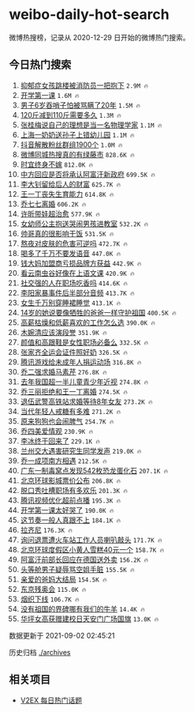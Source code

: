 # weibo-daily-hot-search

微博热搜榜，记录从 2020-12-29 日开始的微博热门搜索。

## 今日热门搜索

<!-- BEGIN -->

1. [抑郁症女孩跳楼被消防员一把抱下](https://s.weibo.com/weibo?q=%23%E6%8A%91%E9%83%81%E7%97%87%E5%A5%B3%E5%AD%A9%E8%B7%B3%E6%A5%BC%E8%A2%AB%E6%B6%88%E9%98%B2%E5%91%98%E4%B8%80%E6%8A%8A%E6%8A%B1%E4%B8%8B%23&Refer=top) `2.9M 🔥`
1. [开学第一课](https://s.weibo.com/weibo?q=%23%E5%BC%80%E5%AD%A6%E7%AC%AC%E4%B8%80%E8%AF%BE%23&Refer=top) `1.6M 🔥`
1. [男子6岁吞哨子怕被骂瞒了20年](https://s.weibo.com/weibo?q=%E7%94%B7%E5%AD%906%E5%B2%81%E5%90%9E%E5%93%A8%E5%AD%90%E6%80%95%E8%A2%AB%E9%AA%82%E7%9E%92%E4%BA%8620%E5%B9%B4&Refer=top) `1.5M 🔥`
1. [120斤减到110斤需要多久](https://s.weibo.com/weibo?q=%23120%E6%96%A4%E5%87%8F%E5%88%B0110%E6%96%A4%E9%9C%80%E8%A6%81%E5%A4%9A%E4%B9%85%23&Refer=top) `1.3M 🔥`
1. [张桂梅说自己的理想是当一名物理学家](https://s.weibo.com/weibo?q=%23%E5%BC%A0%E6%A1%82%E6%A2%85%E8%AF%B4%E8%87%AA%E5%B7%B1%E7%9A%84%E7%90%86%E6%83%B3%E6%98%AF%E5%BD%93%E4%B8%80%E5%90%8D%E7%89%A9%E7%90%86%E5%AD%A6%E5%AE%B6%23&Refer=top) `1.1M 🔥`
1. [上海一奶奶送孙子上错幼儿园](https://s.weibo.com/weibo?q=%23%E4%B8%8A%E6%B5%B7%E4%B8%80%E5%A5%B6%E5%A5%B6%E9%80%81%E5%AD%99%E5%AD%90%E4%B8%8A%E9%94%99%E5%B9%BC%E5%84%BF%E5%9B%AD%23&Refer=top) `1.1M 🔥`
1. [抖音解散粉丝群组1900个](https://s.weibo.com/weibo?q=%23%E6%8A%96%E9%9F%B3%E8%A7%A3%E6%95%A3%E7%B2%89%E4%B8%9D%E7%BE%A4%E7%BB%841900%E4%B8%AA%23&Refer=top) `1.0M 🔥`
1. [微博同城热搜真的有绿藤市](https://s.weibo.com/weibo?q=%23%E5%BE%AE%E5%8D%9A%E5%90%8C%E5%9F%8E%E7%83%AD%E6%90%9C%E7%9C%9F%E7%9A%84%E6%9C%89%E7%BB%BF%E8%97%A4%E5%B8%82%23&Refer=top) `828.6K 🔥`
1. [时宜终身不嫁](https://s.weibo.com/weibo?q=%23%E6%97%B6%E5%AE%9C%E7%BB%88%E8%BA%AB%E4%B8%8D%E5%AB%81%23&Refer=top) `812.0K 🔥`
1. [中方回应是否将承认阿富汗新政府](https://s.weibo.com/weibo?q=%23%E4%B8%AD%E6%96%B9%E5%9B%9E%E5%BA%94%E6%98%AF%E5%90%A6%E5%B0%86%E6%89%BF%E8%AE%A4%E9%98%BF%E5%AF%8C%E6%B1%97%E6%96%B0%E6%94%BF%E5%BA%9C%23&Refer=top) `699.5K 🔥`
1. [李大钊留给后人的财富](https://s.weibo.com/weibo?q=%23%E6%9D%8E%E5%A4%A7%E9%92%8A%E7%95%99%E7%BB%99%E5%90%8E%E4%BA%BA%E7%9A%84%E8%B4%A2%E5%AF%8C%23&Refer=top) `625.7K 🔥`
1. [王一丁丧失生育能力](https://s.weibo.com/weibo?q=%23%E7%8E%8B%E4%B8%80%E4%B8%81%E4%B8%A7%E5%A4%B1%E7%94%9F%E8%82%B2%E8%83%BD%E5%8A%9B%23&Refer=top) `614.8K 🔥`
1. [乔七七离婚](https://s.weibo.com/weibo?q=%23%E4%B9%94%E4%B8%83%E4%B8%83%E7%A6%BB%E5%A9%9A%23&Refer=top) `606.2K 🔥`
1. [许昕带娃超治愈](https://s.weibo.com/weibo?q=%23%E8%AE%B8%E6%98%95%E5%B8%A6%E5%A8%83%E8%B6%85%E6%B2%BB%E6%84%88%23&Refer=top) `577.9K 🔥`
1. [女幼师公主抱送哭闹男孩进教室](https://s.weibo.com/weibo?q=%23%E5%A5%B3%E5%B9%BC%E5%B8%88%E5%85%AC%E4%B8%BB%E6%8A%B1%E9%80%81%E5%93%AD%E9%97%B9%E7%94%B7%E5%AD%A9%E8%BF%9B%E6%95%99%E5%AE%A4%23&Refer=top) `532.2K 🔥`
1. [帅哥真的很影响干饭](https://s.weibo.com/weibo?q=%23%E5%B8%85%E5%93%A5%E7%9C%9F%E7%9A%84%E5%BE%88%E5%BD%B1%E5%93%8D%E5%B9%B2%E9%A5%AD%23&Refer=top) `531.5K 🔥`
1. [熬夜对皮肤的危害可逆吗](https://s.weibo.com/weibo?q=%23%E7%86%AC%E5%A4%9C%E5%AF%B9%E7%9A%AE%E8%82%A4%E7%9A%84%E5%8D%B1%E5%AE%B3%E5%8F%AF%E9%80%86%E5%90%97%23&Refer=top) `472.7K 🔥`
1. [喝多了千万不要发语音](https://s.weibo.com/weibo?q=%23%E5%96%9D%E5%A4%9A%E4%BA%86%E5%8D%83%E4%B8%87%E4%B8%8D%E8%A6%81%E5%8F%91%E8%AF%AD%E9%9F%B3%23&Refer=top) `447.0K 🔥`
1. [钱大妈加盟商亏损品牌方获益](https://s.weibo.com/weibo?q=%23%E9%92%B1%E5%A4%A7%E5%A6%88%E5%8A%A0%E7%9B%9F%E5%95%86%E4%BA%8F%E6%8D%9F%E5%93%81%E7%89%8C%E6%96%B9%E8%8E%B7%E7%9B%8A%23&Refer=top) `442.9K 🔥`
1. [看云南虫谷好像在上语文课](https://s.weibo.com/weibo?q=%23%E7%9C%8B%E4%BA%91%E5%8D%97%E8%99%AB%E8%B0%B7%E5%A5%BD%E5%83%8F%E5%9C%A8%E4%B8%8A%E8%AF%AD%E6%96%87%E8%AF%BE%23&Refer=top) `420.9K 🔥`
1. [社交强的人在职场吃香吗](https://s.weibo.com/weibo?q=%23%E7%A4%BE%E4%BA%A4%E5%BC%BA%E7%9A%84%E4%BA%BA%E5%9C%A8%E8%81%8C%E5%9C%BA%E5%90%83%E9%A6%99%E5%90%97%23&Refer=top) `414.6K 🔥`
1. [李阳家暴事件后半部分音频](https://s.weibo.com/weibo?q=%E6%9D%8E%E9%98%B3%E5%AE%B6%E6%9A%B4%E4%BA%8B%E4%BB%B6%E5%90%8E%E5%8D%8A%E9%83%A8%E5%88%86%E9%9F%B3%E9%A2%91&Refer=top) `413.7K 🔥`
1. [女生千万别穿睡裙睡觉](https://s.weibo.com/weibo?q=%23%E5%A5%B3%E7%94%9F%E5%8D%83%E4%B8%87%E5%88%AB%E7%A9%BF%E7%9D%A1%E8%A3%99%E7%9D%A1%E8%A7%89%23&Refer=top) `413.1K 🔥`
1. [14岁的她说要像牺牲的爸爸一样守护祖国](https://s.weibo.com/weibo?q=%2314%E5%B2%81%E7%9A%84%E5%A5%B9%E8%AF%B4%E8%A6%81%E5%83%8F%E7%89%BA%E7%89%B2%E7%9A%84%E7%88%B8%E7%88%B8%E4%B8%80%E6%A0%B7%E5%AE%88%E6%8A%A4%E7%A5%96%E5%9B%BD%23&Refer=top) `400.5K 🔥`
1. [高薪枯燥和低薪喜欢的工作怎么选](https://s.weibo.com/weibo?q=%23%E9%AB%98%E8%96%AA%E6%9E%AF%E7%87%A5%E5%92%8C%E4%BD%8E%E8%96%AA%E5%96%9C%E6%AC%A2%E7%9A%84%E5%B7%A5%E4%BD%9C%E6%80%8E%E4%B9%88%E9%80%89%23&Refer=top) `390.0K 🔥`
1. [木婉清应该演段誉](https://s.weibo.com/weibo?q=%23%E6%9C%A8%E5%A9%89%E6%B8%85%E5%BA%94%E8%AF%A5%E6%BC%94%E6%AE%B5%E8%AA%89%23&Refer=top) `351.9K 🔥`
1. [颜值和高跟鞋是女性职场必备么](https://s.weibo.com/weibo?q=%23%E9%A2%9C%E5%80%BC%E5%92%8C%E9%AB%98%E8%B7%9F%E9%9E%8B%E6%98%AF%E5%A5%B3%E6%80%A7%E8%81%8C%E5%9C%BA%E5%BF%85%E5%A4%87%E4%B9%88%23&Refer=top) `332.5K 🔥`
1. [张家齐全运会证件照好奶](https://s.weibo.com/weibo?q=%23%E5%BC%A0%E5%AE%B6%E9%BD%90%E5%85%A8%E8%BF%90%E4%BC%9A%E8%AF%81%E4%BB%B6%E7%85%A7%E5%A5%BD%E5%A5%B6%23&Refer=top) `326.5K 🔥`
1. [腾讯游戏给未成年人捐运动场](https://s.weibo.com/weibo?q=%23%E8%85%BE%E8%AE%AF%E6%B8%B8%E6%88%8F%E7%BB%99%E6%9C%AA%E6%88%90%E5%B9%B4%E4%BA%BA%E6%8D%90%E8%BF%90%E5%8A%A8%E5%9C%BA%23&Refer=top) `316.8K 🔥`
1. [乔二强求婚马素芹](https://s.weibo.com/weibo?q=%23%E4%B9%94%E4%BA%8C%E5%BC%BA%E6%B1%82%E5%A9%9A%E9%A9%AC%E7%B4%A0%E8%8A%B9%23&Refer=top) `276.8K 🔥`
1. [去年我国超一半儿童青少年近视](https://s.weibo.com/weibo?q=%23%E5%8E%BB%E5%B9%B4%E6%88%91%E5%9B%BD%E8%B6%85%E4%B8%80%E5%8D%8A%E5%84%BF%E7%AB%A5%E9%9D%92%E5%B0%91%E5%B9%B4%E8%BF%91%E8%A7%86%23&Refer=top) `274.8K 🔥`
1. [乔三丽拒绝和王一丁离婚](https://s.weibo.com/weibo?q=%23%E4%B9%94%E4%B8%89%E4%B8%BD%E6%8B%92%E7%BB%9D%E5%92%8C%E7%8E%8B%E4%B8%80%E4%B8%81%E7%A6%BB%E5%A9%9A%23&Refer=top) `274.5K 🔥`
1. [退伍武警高铁站求婚等待8年女友](https://s.weibo.com/weibo?q=%23%E9%80%80%E4%BC%8D%E6%AD%A6%E8%AD%A6%E9%AB%98%E9%93%81%E7%AB%99%E6%B1%82%E5%A9%9A%E7%AD%89%E5%BE%858%E5%B9%B4%E5%A5%B3%E5%8F%8B%23&Refer=top) `273.2K 🔥`
1. [当代年轻人戒糖有多难](https://s.weibo.com/weibo?q=%23%E5%BD%93%E4%BB%A3%E5%B9%B4%E8%BD%BB%E4%BA%BA%E6%88%92%E7%B3%96%E6%9C%89%E5%A4%9A%E9%9A%BE%23&Refer=top) `271.2K 🔥`
1. [原来狗狗也会闹脾气](https://s.weibo.com/weibo?q=%23%E5%8E%9F%E6%9D%A5%E7%8B%97%E7%8B%97%E4%B9%9F%E4%BC%9A%E9%97%B9%E8%84%BE%E6%B0%94%23&Refer=top) `254.7K 🔥`
1. [乔四美爱情观](https://s.weibo.com/weibo?q=%23%E4%B9%94%E5%9B%9B%E7%BE%8E%E7%88%B1%E6%83%85%E8%A7%82%23&Refer=top) `230.9K 🔥`
1. [李冰终于回来了](https://s.weibo.com/weibo?q=%23%E6%9D%8E%E5%86%B0%E7%BB%88%E4%BA%8E%E5%9B%9E%E6%9D%A5%E4%BA%86%23&Refer=top) `229.1K 🔥`
1. [兰州交大遇害研究生同学发声](https://s.weibo.com/weibo?q=%E5%85%B0%E5%B7%9E%E4%BA%A4%E5%A4%A7%E9%81%87%E5%AE%B3%E7%A0%94%E7%A9%B6%E7%94%9F%E5%90%8C%E5%AD%A6%E5%8F%91%E5%A3%B0&Refer=top) `219.0K 🔥`
1. [乔一成项南方相遇](https://s.weibo.com/weibo?q=%23%E4%B9%94%E4%B8%80%E6%88%90%E9%A1%B9%E5%8D%97%E6%96%B9%E7%9B%B8%E9%81%87%23&Refer=top) `212.5K 🔥`
1. [广东一制毒窝点发现542枚恐龙蛋化石](https://s.weibo.com/weibo?q=%23%E5%B9%BF%E4%B8%9C%E4%B8%80%E5%88%B6%E6%AF%92%E7%AA%9D%E7%82%B9%E5%8F%91%E7%8E%B0542%E6%9E%9A%E6%81%90%E9%BE%99%E8%9B%8B%E5%8C%96%E7%9F%B3%23&Refer=top) `207.1K 🔥`
1. [北京环球影城票价公布](https://s.weibo.com/weibo?q=%23%E5%8C%97%E4%BA%AC%E7%8E%AF%E7%90%83%E5%BD%B1%E5%9F%8E%E7%A5%A8%E4%BB%B7%E5%85%AC%E5%B8%83%23&Refer=top) `206.8K 🔥`
1. [脱口秀吐槽职场有多欢乐](https://s.weibo.com/weibo?q=%23%E8%84%B1%E5%8F%A3%E7%A7%80%E5%90%90%E6%A7%BD%E8%81%8C%E5%9C%BA%E6%9C%89%E5%A4%9A%E6%AC%A2%E4%B9%90%23&Refer=top) `201.3K 🔥`
1. [腾讯视频优化超前点播](https://s.weibo.com/weibo?q=%23%E8%85%BE%E8%AE%AF%E8%A7%86%E9%A2%91%E4%BC%98%E5%8C%96%E8%B6%85%E5%89%8D%E7%82%B9%E6%92%AD%23&Refer=top) `195.3K 🔥`
1. [开学第一课太好哭了](https://s.weibo.com/weibo?q=%23%E5%BC%80%E5%AD%A6%E7%AC%AC%E4%B8%80%E8%AF%BE%E5%A4%AA%E5%A5%BD%E5%93%AD%E4%BA%86%23&Refer=top) `190.0K 🔥`
1. [这节奏一般人真跟不上](https://s.weibo.com/weibo?q=%23%E8%BF%99%E8%8A%82%E5%A5%8F%E4%B8%80%E8%88%AC%E4%BA%BA%E7%9C%9F%E8%B7%9F%E4%B8%8D%E4%B8%8A%23&Refer=top) `184.1K 🔥`
1. [拉齐尼](https://s.weibo.com/weibo?q=%E6%8B%89%E9%BD%90%E5%B0%BC&Refer=top) `176.3K 🔥`
1. [询问退票遭火车站工作人员喇叭敲头](https://s.weibo.com/weibo?q=%E8%AF%A2%E9%97%AE%E9%80%80%E7%A5%A8%E9%81%AD%E7%81%AB%E8%BD%A6%E7%AB%99%E5%B7%A5%E4%BD%9C%E4%BA%BA%E5%91%98%E5%96%87%E5%8F%AD%E6%95%B2%E5%A4%B4&Refer=top) `171.7K 🔥`
1. [北京环球度假区小黄人雪糕40元一个](https://s.weibo.com/weibo?q=%23%E5%8C%97%E4%BA%AC%E7%8E%AF%E7%90%83%E5%BA%A6%E5%81%87%E5%8C%BA%E5%B0%8F%E9%BB%84%E4%BA%BA%E9%9B%AA%E7%B3%9540%E5%85%83%E4%B8%80%E4%B8%AA%23&Refer=top) `158.7K 🔥`
1. [阿富汗前部长回应在德国送外卖](https://s.weibo.com/weibo?q=%23%E9%98%BF%E5%AF%8C%E6%B1%97%E5%89%8D%E9%83%A8%E9%95%BF%E5%9B%9E%E5%BA%94%E5%9C%A8%E5%BE%B7%E5%9B%BD%E9%80%81%E5%A4%96%E5%8D%96%23&Refer=top) `156.2K 🔥`
1. [头等舱男子疑辱骂空姐手脏](https://s.weibo.com/weibo?q=%23%E5%A4%B4%E7%AD%89%E8%88%B1%E7%94%B7%E5%AD%90%E7%96%91%E8%BE%B1%E9%AA%82%E7%A9%BA%E5%A7%90%E6%89%8B%E8%84%8F%23&Refer=top) `155.5K 🔥`
1. [亲爱的爸妈大结局](https://s.weibo.com/weibo?q=%23%E4%BA%B2%E7%88%B1%E7%9A%84%E7%88%B8%E5%A6%88%E5%A4%A7%E7%BB%93%E5%B1%80%23&Refer=top) `154.5K 🔥`
1. [东京残奥会](https://s.weibo.com/weibo?q=%E4%B8%9C%E4%BA%AC%E6%AE%8B%E5%A5%A5%E4%BC%9A&Refer=top) `115.0K 🔥`
1. [烟织下线](https://s.weibo.com/weibo?q=%23%E7%83%9F%E7%BB%87%E4%B8%8B%E7%BA%BF%23&Refer=top) `106.7K 🔥`
1. [没有祖国的界碑哪有我们的牛羊](https://s.weibo.com/weibo?q=%23%E6%B2%A1%E6%9C%89%E7%A5%96%E5%9B%BD%E7%9A%84%E7%95%8C%E7%A2%91%E5%93%AA%E6%9C%89%E6%88%91%E4%BB%AC%E7%9A%84%E7%89%9B%E7%BE%8A%23&Refer=top) `14.4K 🔥`
1. [华坪女高获赠建校日天安门广场国旗](https://s.weibo.com/weibo?q=%23%E5%8D%8E%E5%9D%AA%E5%A5%B3%E9%AB%98%E8%8E%B7%E8%B5%A0%E5%BB%BA%E6%A0%A1%E6%97%A5%E5%A4%A9%E5%AE%89%E9%97%A8%E5%B9%BF%E5%9C%BA%E5%9B%BD%E6%97%97%23&Refer=top) `13.0K 🔥`

数据更新于 2021-09-02 02:45:21

<!-- END -->

历史归档 [./archives](./archives)

## 相关项目

- [V2EX 每日热门话题](https://github.com/boojack/v2ex-daily-hot-topic)
